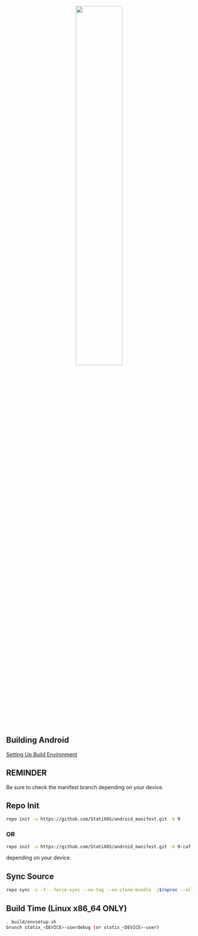 [<center><img src="https://i.imgur.com/osNyVek.png" height="50%" width="50%;"/></center>](https://github.com/StatiXOS)

## Building Android ##
[Setting Up Build Environment](https://raw.githubusercontent.com/nathanchance/Android-Tools/master/Guides/Building_AOSP.txt)

## REMINDER ##
Be sure to check the manifest branch depending on your device.

## Repo Init ##
```bash
repo init -u https://github.com/StatiXOS/android_manifest.git -b 9
```

### OR ###
```bash
repo init -u https://github.com/StatiXOS/android_manifest.git -b 9-caf
```
depending on your device.

## Sync Source ##
```bash
repo sync -c -f --force-sync --no-tag --no-clone-bundle -j$(nproc --all)
```
## Build Time (Linux x86_64 ONLY) ##
```bash
. build/envsetup.sh
brunch statix_<DEVICE>-userdebug (or statix_<DEVICE>-user)
```
